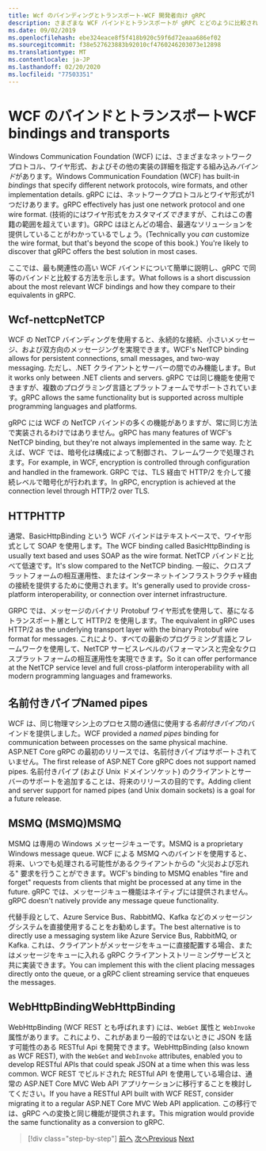 ```yaml
---
title: Wcf のバインディングとトランスポート-WCF 開発者向け gRPC
description: さまざまな WCF バインドとトランスポートが gRPC とどのように比較されるかについて説明します。
ms.date: 09/02/2019
ms.openlocfilehash: ebe324eace8f5f418b920c59f6d72eaaa686ef02
ms.sourcegitcommit: f38e527623883b92010cf4760246203073e12898
ms.translationtype: MT
ms.contentlocale: ja-JP
ms.lasthandoff: 02/20/2020
ms.locfileid: "77503351"
---
```

# <a name="wcf-bindings-and-transports"></a><span data-ttu-id="9ca72-103">WCF のバインドとトランスポート</span><span class="sxs-lookup"><span data-stu-id="9ca72-103">WCF bindings and transports</span></span>

<span data-ttu-id="9ca72-104">Windows Communication Foundation (WCF) には、さまざまなネットワークプロトコル、ワイヤ形式、およびその他の実装の詳細を指定する組み込み*バインド*があります。</span><span class="sxs-lookup"><span data-stu-id="9ca72-104">Windows Communication Foundation (WCF) has built-in *bindings* that specify different network protocols, wire formats, and other implementation details.</span></span> <span data-ttu-id="9ca72-105">gRPC には、ネットワークプロトコルとワイヤ形式が1つだけあります。</span><span class="sxs-lookup"><span data-stu-id="9ca72-105">gRPC effectively has just one network protocol and one wire format.</span></span> <span data-ttu-id="9ca72-106">(技術的にはワイヤ形式をカスタマイズ*でき*ますが、これはこの書籍の範囲を超えています)。GRPC はほとんどの場合、最適なソリューションを提供していることがわかっているでしょう。</span><span class="sxs-lookup"><span data-stu-id="9ca72-106">(Technically you *can* customize the wire format, but that's beyond the scope of this book.) You're likely to discover that gRPC offers the best solution in most cases.</span></span> 

<span data-ttu-id="9ca72-107">ここでは、最も関連性の高い WCF バインドについて簡単に説明し、gRPC で同等のバインドと比較する方法を示します。</span><span class="sxs-lookup"><span data-stu-id="9ca72-107">What follows is a short discussion about the most relevant WCF bindings and how they compare to their equivalents in gRPC.</span></span>

## <a name="nettcp"></a><span data-ttu-id="9ca72-108">Wcf-nettcp</span><span class="sxs-lookup"><span data-stu-id="9ca72-108">NetTCP</span></span>

<span data-ttu-id="9ca72-109">WCF の NetTCP バインディングを使用すると、永続的な接続、小さいメッセージ、および双方向のメッセージングを実現できます。</span><span class="sxs-lookup"><span data-stu-id="9ca72-109">WCF's NetTCP binding allows for persistent connections, small messages, and two-way messaging.</span></span> <span data-ttu-id="9ca72-110">ただし、.NET クライアントとサーバーの間でのみ機能します。</span><span class="sxs-lookup"><span data-stu-id="9ca72-110">But it works only between .NET clients and servers.</span></span> <span data-ttu-id="9ca72-111">gRPC では同じ機能を使用できますが、複数のプログラミング言語とプラットフォームでサポートされています。</span><span class="sxs-lookup"><span data-stu-id="9ca72-111">gRPC allows the same functionality but is supported across multiple programming languages and platforms.</span></span> 

<span data-ttu-id="9ca72-112">gRPC には WCF の NetTCP バインドの多くの機能がありますが、常に同じ方法で実装されるわけではありません。</span><span class="sxs-lookup"><span data-stu-id="9ca72-112">gRPC has many features of WCF's NetTCP binding, but they're not always implemented in the same way.</span></span> <span data-ttu-id="9ca72-113">たとえば、WCF では、暗号化は構成によって制御され、フレームワークで処理されます。</span><span class="sxs-lookup"><span data-stu-id="9ca72-113">For example, in WCF, encryption is controlled through configuration and handled in the framework.</span></span> <span data-ttu-id="9ca72-114">GRPC では、TLS 経由で HTTP/2 を介して接続レベルで暗号化が行われます。</span><span class="sxs-lookup"><span data-stu-id="9ca72-114">In gRPC, encryption is achieved at the connection level through HTTP/2 over TLS.</span></span>

## <a name="http"></a><span data-ttu-id="9ca72-115">HTTP</span><span class="sxs-lookup"><span data-stu-id="9ca72-115">HTTP</span></span>

<span data-ttu-id="9ca72-116">通常、BasicHttpBinding という WCF バインドはテキストベースで、ワイヤ形式として SOAP を使用します。</span><span class="sxs-lookup"><span data-stu-id="9ca72-116">The WCF binding called BasicHttpBinding is usually text based and uses SOAP as the wire format.</span></span> <span data-ttu-id="9ca72-117">NetTCP バインドと比べて低速です。</span><span class="sxs-lookup"><span data-stu-id="9ca72-117">It's slow compared to the NetTCP binding.</span></span> <span data-ttu-id="9ca72-118">一般に、クロスプラットフォームの相互運用性、またはインターネットインフラストラクチャ経由の接続を提供するために使用されます。</span><span class="sxs-lookup"><span data-stu-id="9ca72-118">It's generally used to provide cross-platform interoperability, or connection over internet infrastructure.</span></span> 

<span data-ttu-id="9ca72-119">GRPC では、メッセージのバイナリ Protobuf ワイヤ形式を使用して、基になるトランスポート層として HTTP/2 を使用します。</span><span class="sxs-lookup"><span data-stu-id="9ca72-119">The equivalent in gRPC uses HTTP/2 as the underlying transport layer with the binary Protobuf wire format for messages.</span></span> <span data-ttu-id="9ca72-120">これにより、すべての最新のプログラミング言語とフレームワークを使用して、NetTCP サービスレベルのパフォーマンスと完全なクロスプラットフォームの相互運用性を実現できます。</span><span class="sxs-lookup"><span data-stu-id="9ca72-120">So it can offer performance at the NetTCP service level and full cross-platform interoperability with all modern programming languages and frameworks.</span></span>

## <a name="named-pipes"></a><span data-ttu-id="9ca72-121">名前付きパイプ</span><span class="sxs-lookup"><span data-stu-id="9ca72-121">Named pipes</span></span>

<span data-ttu-id="9ca72-122">WCF は、同じ物理マシン上のプロセス間の通信に使用する*名前付きパイプ*のバインドを提供しました。</span><span class="sxs-lookup"><span data-stu-id="9ca72-122">WCF provided a *named pipes* binding for communication between processes on the same physical machine.</span></span> <span data-ttu-id="9ca72-123">ASP.NET Core gRPC の最初のリリースでは、名前付きパイプはサポートされていません。</span><span class="sxs-lookup"><span data-stu-id="9ca72-123">The first release of ASP.NET Core gRPC does not support named pipes.</span></span> <span data-ttu-id="9ca72-124">名前付きパイプ (および Unix ドメインソケット) のクライアントとサーバーのサポートを追加することは、将来のリリースの目的です。</span><span class="sxs-lookup"><span data-stu-id="9ca72-124">Adding client and server support for named pipes (and Unix domain sockets) is a goal for a future release.</span></span>

## <a name="msmq"></a><span data-ttu-id="9ca72-125">MSMQ (MSMQ)</span><span class="sxs-lookup"><span data-stu-id="9ca72-125">MSMQ</span></span>

<span data-ttu-id="9ca72-126">MSMQ は専用の Windows メッセージキューです。</span><span class="sxs-lookup"><span data-stu-id="9ca72-126">MSMQ is a proprietary Windows message queue.</span></span> <span data-ttu-id="9ca72-127">WCF による MSMQ へのバインドを使用すると、将来、いつでも処理される可能性があるクライアントからの "火災および忘れる" 要求を行うことができます。</span><span class="sxs-lookup"><span data-stu-id="9ca72-127">WCF's binding to MSMQ enables "fire and forget" requests from clients that might be processed at any time in the future.</span></span> <span data-ttu-id="9ca72-128">gRPC では、メッセージキュー機能はネイティブには提供されません。</span><span class="sxs-lookup"><span data-stu-id="9ca72-128">gRPC doesn't natively provide any message queue functionality.</span></span> 

<span data-ttu-id="9ca72-129">代替手段として、Azure Service Bus、RabbitMQ、Kafka などのメッセージングシステムを直接使用することをお勧めします。</span><span class="sxs-lookup"><span data-stu-id="9ca72-129">The best alternative is to directly use a messaging system like Azure Service Bus, RabbitMQ, or Kafka.</span></span> <span data-ttu-id="9ca72-130">これは、クライアントがメッセージをキューに直接配置する場合、またはメッセージをキューに入れる gRPC クライアントストリーミングサービスと共に実装できます。</span><span class="sxs-lookup"><span data-stu-id="9ca72-130">You can implement this with the client placing messages directly onto the queue, or a gRPC client streaming service that enqueues the messages.</span></span>

## <a name="webhttpbinding"></a><span data-ttu-id="9ca72-131">WebHttpBinding</span><span class="sxs-lookup"><span data-stu-id="9ca72-131">WebHttpBinding</span></span>

<span data-ttu-id="9ca72-132">WebHttpBinding (WCF REST とも呼ばれます) には、`WebGet` 属性と `WebInvoke` 属性があります。これにより、これがあまり一般的ではないときに JSON を話す可能性のある RESTful Api を開発できます。</span><span class="sxs-lookup"><span data-stu-id="9ca72-132">WebHttpBinding (also known as WCF REST), with the `WebGet` and `WebInvoke` attributes, enabled you to develop RESTful APIs that could speak JSON at a time when this was less common.</span></span> <span data-ttu-id="9ca72-133">WCF REST でビルドされた RESTful API を使用している場合は、通常の ASP.NET Core MVC Web API アプリケーションに移行することを検討してください。</span><span class="sxs-lookup"><span data-stu-id="9ca72-133">If you have a RESTful API built with WCF REST, consider migrating it to a regular ASP.NET Core MVC Web API application.</span></span> <span data-ttu-id="9ca72-134">この移行では、gRPC への変換と同じ機能が提供されます。</span><span class="sxs-lookup"><span data-stu-id="9ca72-134">This migration would provide the same functionality as a conversion to gRPC.</span></span>

>[!div class="step-by-step"]
><span data-ttu-id="9ca72-135">[前へ](wcf-endpoints-grpc-methods.md)
>[次へ](rpc-types.md)</span><span class="sxs-lookup"><span data-stu-id="9ca72-135">[Previous](wcf-endpoints-grpc-methods.md)
[Next](rpc-types.md)</span></span>
